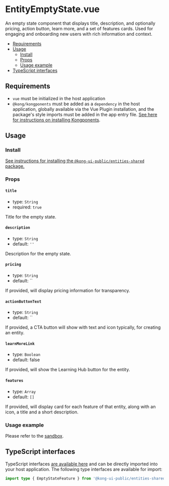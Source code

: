 # EntityEmptyState.vue

An empty state component that displays title, description, and optionally pricing, action button, learn more, and a set of features cards. Used for engaging and onboarding new users with rich information and context.

- [Requirements](#requirements)
- [Usage](#usage)
  - [Install](#install)
  - [Props](#props)
  - [Usage example](#usage-example)
- [TypeScript interfaces](#typescript-interfaces)

## Requirements

- `vue` must be initialized in the host application
- `@kong/kongponents` must be added as a `dependency` in the host application, globally available via the Vue Plugin installation, and the package's style imports must be added in the app entry file. [See here for instructions on installing Kongponents](https://kongponents.konghq.com/#globally-install-all-kongponents).

## Usage

### Install

[See instructions for installing the `@kong-ui-public/entities-shared` package.](../README.md#install)

### Props

#### `title`

- type: `String`
- required: `true`

Title for the empty state.

#### `description`

- type: `String`
- default: `''`

Description for the empty state.

#### `pricing`

- type: `String`
- default: ``

If provided, will display pricing information for transparency.

#### `actionButtonText`

- type: `String`
- default: ``

If provided, a CTA button will show with text and icon typically, for creating an entity.

#### `learnMoreLink`

- type: `Boolean`
- default: false

If provided, will show the Learning Hub button for the entity.

#### `features`

- type: `Array`
- default: `[]`

If provided, will display card for each feature of that entity, along with an icon, a title and a short description.

### Usage example

Please refer to the [sandbox](../src/components/entity-empty-state/EntityEmptyState.vue).

## TypeScript interfaces

TypeScript interfaces [are available here](https://github.com/Kong/public-ui-components/blob/main/packages/entities/entities-shared/src/types/entity-empty-state.ts) and can be directly imported into your host application. The following type interfaces are available for import:

```ts
import type { EmptyStateFeature } from '@kong-ui-public/entities-shared'
```
